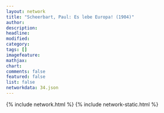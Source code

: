```yaml
---
layout: network
title: "Scheerbart, Paul: Es lebe Europa! (1904)"
author:
description:
headline:
modified:
category:
tags: []
imagefeature: 
mathjax: 
chart: 
comments: false
featured: false
list: false
networkdata: 34.json
---
```

{% include network.html %}
{% include network-static.html %}
